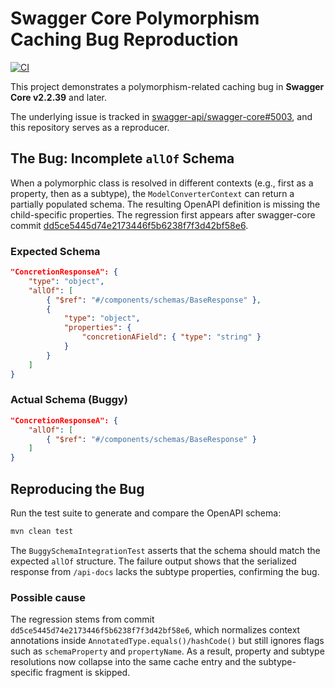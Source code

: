 # Swagger Core Polymorphism Caching Bug Reproduction

[![CI](https://github.com/benjaminknauer/swagger-core/actions/workflows/ci.yml/badge.svg)](https://github.com/benjaminknauer/swagger-core/actions/workflows/ci.yml)

This project demonstrates a polymorphism-related caching bug in **Swagger Core v2.2.39** and later.

The underlying issue is tracked in [swagger-api/swagger-core#5003](https://github.com/swagger-api/swagger-core/issues/5003), and this repository serves as a reproducer.

## The Bug: Incomplete `allOf` Schema

When a polymorphic class is resolved in different contexts (e.g., first as a property, then as a subtype), the `ModelConverterContext` can return a partially populated schema. The resulting OpenAPI definition is missing the child-specific properties. The regression first appears after swagger-core commit [dd5ce5445d74e2173446f5b6238f7f3d42bf58e6](https://github.com/swagger-api/swagger-core/commit/dd5ce5445d74e2173446f5b6238f7f3d42bf58e6).

### Expected Schema

```json
"ConcretionResponseA": {
    "type": "object",
    "allOf": [
        { "$ref": "#/components/schemas/BaseResponse" },
        {
            "type": "object",
            "properties": {
                "concretionAField": { "type": "string" }
            }
        }
    ]
}
```

### Actual Schema (Buggy)

```json
"ConcretionResponseA": {
    "allOf": [
        { "$ref": "#/components/schemas/BaseResponse" }
    ]
}
```

## Reproducing the Bug

Run the test suite to generate and compare the OpenAPI schema:
```bash
mvn clean test
```

The `BuggySchemaIntegrationTest` asserts that the schema should match the expected `allOf` structure. The failure output shows that the serialized response from `/api-docs` lacks the subtype properties, confirming the bug.

### Possible cause

The regression stems from commit `dd5ce5445d74e2173446f5b6238f7f3d42bf58e6`, which normalizes context annotations inside `AnnotatedType.equals()/hashCode()` but still ignores flags such as `schemaProperty` and `propertyName`. As a result, property and subtype resolutions now collapse into the same cache entry and the subtype-specific fragment is skipped.
